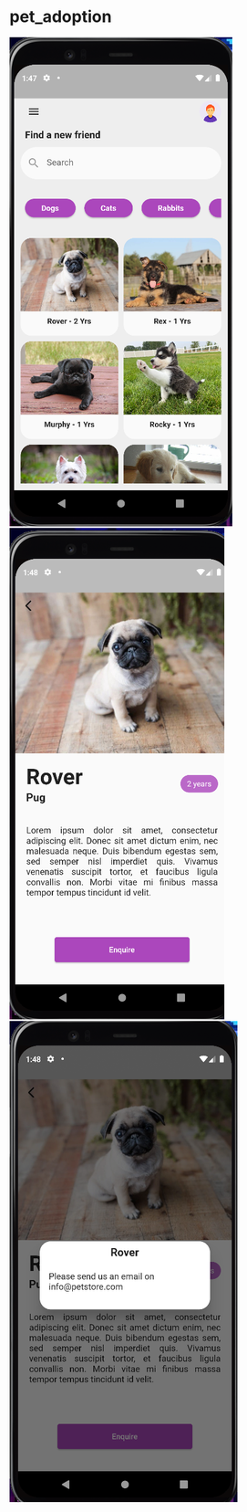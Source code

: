 # pet_adoption

![home](https://github.com/Matheus-Tankian/pet_adoption/blob/main/img/1.png)
![details](https://github.com/Matheus-Tankian/pet_adoption/blob/main/img/2.png)
![enqueridpopup](https://github.com/Matheus-Tankian/pet_adoption/blob/main/img/3.png)

